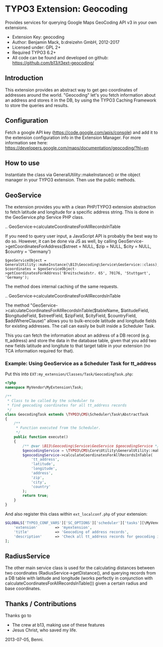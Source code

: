 TYPO3 Extension: Geocoding
======================================

Provides services for querying Google Maps GeoCoding API v3 in your own extensions.

* Extension Key: geocoding
* Author: Benjamin Mack, b:dreizehn GmbH, 2012-2017
* Licensed under: GPL 2+
* Required TYPO3 6.2+
* All code can be found and developed on github: https://github.com/b13/t3ext-geocoding/

Introduction
------------
This extension provides an abstract way to get geo coordinates of addresses around the world. "Geocoding" let's you fetch information about an address and stores it in the DB, by using the TYPO3 Caching Framework to store the queries and results.

Configuration
-------------
Fetch a google API key (https://code.google.com/apis/console) and add it to the extension configuration info in the Extension Manager. For more information see here: https://developers.google.com/maps/documentation/geocoding/?hl=en

How to use
----------
Instantiate the class via GeneralUtility::makeInstance() or the object manager in your TYPO3 extension. Then use the public methods.

GeoService
----------
The extension provides you with a clean PHP/TYPO3 extension abstraction to fetch latitude and longitude for a specific address string. This is done in the GeoService.php Service PHP class.

.. GeoService->calculateCoordinatesForAllRecordsInTable

If you need to query user input, a JavaScript API is probably the best way to do so. However, it can be done via JS as well, by calling GeoService->getCoordinatesForAddress($street = NULL, $zip = NULL, $city = NULL, $country = 'Germany')

	$geoServiceObject = GeneralUtility::makeInstance(\B13\Geocoding\Service\GeoService::class);
	$coordinates = $geoServiceObject->getCoordinatesForAddress('Breitscheidstr. 65', 70176, 'Stuttgart', 'Germany');

The method does internal caching of the same requests.

.. GeoService->calculateCoordinatesForAllRecordsInTable

The method "GeoService->calculateCoordinatesForAllRecordsInTable($tableName, $latitudeField, $longitudeField, $streetField, $zipField, $cityField, $countryField, $addWhereClause)" allows you to bulk-encode latitude and longitude fields for existing addresses. The call can easily be built inside a Scheduler Task.

This you can fetch the information about an address of a DB record (e.g. tt_address) and store the data in the database table, given that you add two new fields latitude and longitute to that target table in your extension (no TCA information required for that).

### Example: Using GeoService as a Scheduler Task for tt_address

Put this into `EXT:my_extension/Classes/Task/GeocodingTask.php`:

```php
<?php
namespace MyVendor\MyExtension\Task;

/**
 * Class to be called by the scheduler to
 * find geocoding coordinates for all tt_address records
 */
class GeocodingTask extends \TYPO3\CMS\Scheduler\Task\AbstractTask
{
    /**
     * Function executed from the Scheduler.
     */
    public function execute()
    {
        /** @var \B13\Geocoding\Service\GeoService $geocodingService */
        $geocodingService = \TYPO3\CMS\Core\Utility\GeneralUtility::makeInstance(\B13\Geocoding\Service\GeoService::class);
        $geocodingService->calculateCoordinatesForAllRecordsInTable(
            'tt_address',
            'latitude',
            'longitude',
            'address',
            'zip',
            'city',
            'country'
        );
        return true;
    }
}
```

And also register this class within `ext_localconf.php` of your extension:

```php
$GLOBALS['TYPO3_CONF_VARS']['SC_OPTIONS']['scheduler']['tasks'][\MyVendor\MyExtension\Task\GeocodingTask::class] = [
    'extension'        => 'myextension',
    'title'            => 'Geocoding of address records',
    'description'      => 'Check all tt_address records for geocoding information and write them into the fields'
];
```

RadiusService
-------------
The other main service class is used for the calculating distances between two coordinates (RadiusService->getDistance(), and querying records from a DB table with latitude and longitude (works perfectly in conjunction with calculateCoordinatesForAllRecordsInTable()) given a certain radius and base coordinates.


Thanks / Contributions
----------------------

Thanks go to

* The crew at b13, making use of these features
* Jesus Christ, who saved my life.

2013-07-05, Benni.
